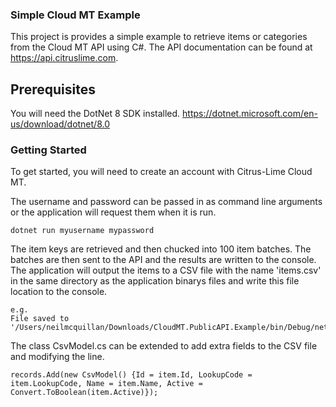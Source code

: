 ### Simple Cloud MT Example 

This project is provides a simple example to retrieve items or categories from the Cloud MT API using C#. 
The API documentation can be found at https://api.citruslime.com.

## Prerequisites

You will need the DotNet 8 SDK installed. https://dotnet.microsoft.com/en-us/download/dotnet/8.0

### Getting Started

To get started, you will need to create an account with Citrus-Lime Cloud MT. 

The username and password can be passed in as command line arguments or the application will request them when it is run.

```
dotnet run myusername mypassword
```

The item keys are retrieved and then chucked into 100 item batches. The batches are then sent to the API and the results are written to the console.
The application will output the items to a CSV file with the name 'items.csv' in the same directory as the application binarys files and write this file location to the console.

```
e.g.
File saved to '/Users/neilmcquillan/Downloads/CloudMT.PublicAPI.Example/bin/Debug/net8.0/items.csv'
```

The class CsvModel.cs can be extended to add extra fields to the CSV file and modifying the line.

```
records.Add(new CsvModel() {Id = item.Id, LookupCode = item.LookupCode, Name = item.Name, Active = Convert.ToBoolean(item.Active)});
```


